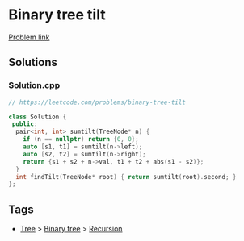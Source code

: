 # Binary tree tilt

[Problem link](https://leetcode.com/problems/binary-tree-tilt)

## Solutions


### Solution.cpp
```cpp
// https://leetcode.com/problems/binary-tree-tilt

class Solution {
 public:
  pair<int, int> sumtilt(TreeNode* n) {
    if (n == nullptr) return {0, 0};
    auto [s1, t1] = sumtilt(n->left);
    auto [s2, t2] = sumtilt(n->right);
    return {s1 + s2 + n->val, t1 + t2 + abs(s1 - s2)};
  }
  int findTilt(TreeNode* root) { return sumtilt(root).second; }
};
```
## Tags

* [Tree](/Collections/tree.md#tree) > [Binary tree](/Collections/tree.md#binary-tree) > [Recursion](/Collections/tree.md#recursion)
